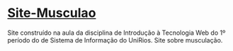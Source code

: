 # [Site-Musculao](https://github.com/EdsonVSA/Site-Muscula-o.git)
Site construído na aula da disciplina de Introdução à Tecnologia Web do 1º período do de Sistema de Informação do UniRios. Site sobre musculação.
